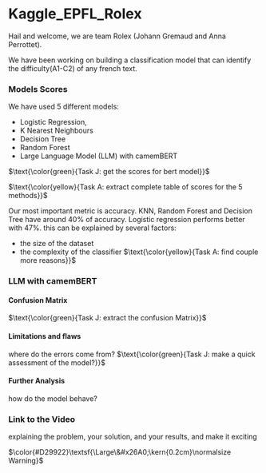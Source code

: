 # Kaggle_EPFL_Rolex
Hail and welcome, we are team Rolex (Johann Gremaud and Anna Perrottet).

We have been working on building a classification model that can identify the difficulty(A1-C2) of any french text. 

### Models Scores
We have used 5 different models: 
- Logistic Regression, 
- K Nearest Neighbours
- Decision Tree
- Random Forest
- Large Language Model (LLM) with camemBERT

$\text{\color{green}{Task J: get the scores for bert model}}$

$\text{\color{yellow}{Task A: extract complete table of scores for the 5 methods}}$ 

Our most important metric is accuracy. KNN, Random Forest and Decision Tree have around 40% of accuracy. Logistic regression performs better with 47%. 
this can be explained by several factors: 
- the size of the dataset
- the complexity of the classifier
  $\text{\color{yellow}{Task A: find couple more reasons}}$
### LLM with camemBERT 

#### Confusion Matrix
$\text{\color{green}{Task J: extract the confusion Matrix}}$
#### Limitations and flaws
where do the errors come from?
$\text{\color{green}{Task J: make a quick assessment of the model?}}$
#### Further Analysis
how do the model behave?
### Link to the Video
explaining the problem, your solution, and your results, and make it exciting

$\color{#D29922}\textsf{\Large\&#x26A0;\kern{0.2cm}\normalsize Warning}$
